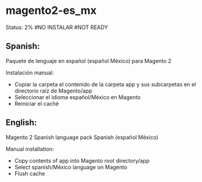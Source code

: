 # magento2-es_mx

Status: 2%
#NO INSTALAR
#NOT READY

Spanish:
--------
Paquete de lenguaje en español (español México) para Magento 2

Instalación manual:
* Copiar la carpeta el contenido de la carpeta app y sus subcarpetas en el directorio raíz de Magento/app
* Seleccionar el idioma español/México en Magento
* Reiniciar el caché


English:
--------
Magento 2 Spanish language pack Spanish (español México)

Manual installation:
* Copy contents of app into Magento root directory/app
* Select spanish/México language on Magento
* Flush cache
